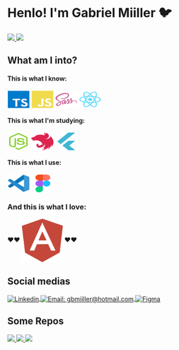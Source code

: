 # Henlo! I'm Gabriel Miiller 🐦

<div>
  <a href="https://github.com/gabriel-hsmiiller/">
    <img width="450em" src="https://github-readme-stats.vercel.app/api?username=gabriel-hsmiiller&show_icons=true&theme=nightowl&custom_title=GITHUB%20STATS%3A%20Gabriel%20Miiller&bg_color=35,1a1a1a,2f2f2f" />
  </a>
  
  <a href="https://github.com/gabriel-hsmiiller/">
    <img width="445em" src="https://github-readme-stats.vercel.app/api/top-langs?username=gabriel-hsmiiller&layout=compact&langs_count=4&theme=nightowl&custom_title=My%20best%20langs&bg_color=125,1a1a1a,2f2f2f" />
  </a>
</div>

  ## What am I into?
<div>
  
  #### This is what I know:
  <img align="center" height="40" width="50" alt="Typescript" src="https://github.com/devicons/devicon/blob/master/icons/typescript/typescript-plain.svg" />
  <img align="center" height="40" width="50" alt="Javascript" src="https://github.com/devicons/devicon/blob/master/icons/javascript/javascript-plain.svg" />
  <img align="center" height="40" width="50" alt="Sass" src="https://github.com/devicons/devicon/blob/master/icons/sass/sass-original.svg" />
  <img align="center" height="40" width="50" alt="React" src="https://github.com/devicons/devicon/blob/master/icons/react/react-original.svg" />
  
  #### This is what I'm studying:
  <img align="center" height="40" width="50" alt="NodeJS" src="https://github.com/devicons/devicon/blob/master/icons/nodejs/nodejs-plain.svg" />
  <img align="center" height="40" width="50" alt="NestJS" src="https://github.com/devicons/devicon/blob/master/icons/nestjs/nestjs-plain.svg" />
  <img align="center" height="40" width="50" alt="Flutter" src="https://github.com/devicons/devicon/blob/master/icons/flutter/flutter-plain.svg" />
  
  #### This is what I use:
  <img align="center" height="40" width="50" alt="VSCode" src="https://github.com/devicons/devicon/blob/master/icons/vscode/vscode-original.svg" />
  <img align="center" height="40" width="50" alt="Figma" src="https://github.com/devicons/devicon/blob/master/icons/figma/figma-original.svg" />
  
  ### And this is what I love:
  ❤❤<img align="center" height="100" width="100" alt="Angular" src="https://github.com/devicons/devicon/blob/master/icons/angularjs/angularjs-plain.svg" />❤❤
</div>

  ## Social medias
<div>
  <a href="https://linkedin.com/in/gabriel-henrique-da-silva-miiller-a3b922178" target="_blank">
    <img align="center" alt="Linkedin" src="https://img.shields.io/badge/-Linkedin-0e76a8?style=for-the-badge&logo=linkedin" />
  </a>
  
  <a href="mailto:gbmiiller@hotmail.com" target="_blank">
    <img align="center" alt="Email: gbmiiller@hotmail.com" src="https://img.shields.io/badge/-Email-white?style=for-the-badge&logo=gmail" />
  </a>
  
  <a href="https://www.figma.com/files/user/804133248186476251?fuid=804133248186476251" target="_blank">
    <img align="center" alt="Figma" src="https://img.shields.io/badge/-Figma-1a1a1a?style=for-the-badge&logo=figma" />
  </a>
  
</div>

  ## Some Repos

<div>
  <a href="https://github.com/gabriel-hsmiiller/AwsChallengeFront">
    <img width="300em" src="https://github-readme-stats.vercel.app/api/pin/?username=gabriel-hsmiiller&repo=AwsChallengeFront&show_icons=true&theme=nightowl&bg_color=35,1a1a1a,2f2f2f" />
  </a>
  
  <a href="https://github.com/gabriel-hsmiiller/AwsChallengeBackend">
    <img width="300em" src="https://github-readme-stats.vercel.app/api/pin/?username=gabriel-hsmiiller&repo=AwsChallengeBackend&show_icons=true&theme=nightowl&bg_color=35,1a1a1a,2f2f2f" />
  </a>
  
  <a href="https://github.com/gabriel-hsmiiller/ResumeOnline">
    <img width="300em" src="https://github-readme-stats.vercel.app/api/pin/?username=gabriel-hsmiiller&repo=ResumeOnline&show_icons=true&theme=nightowl&bg_color=35,1a1a1a,2f2f2f" />
  </a>
</div>

